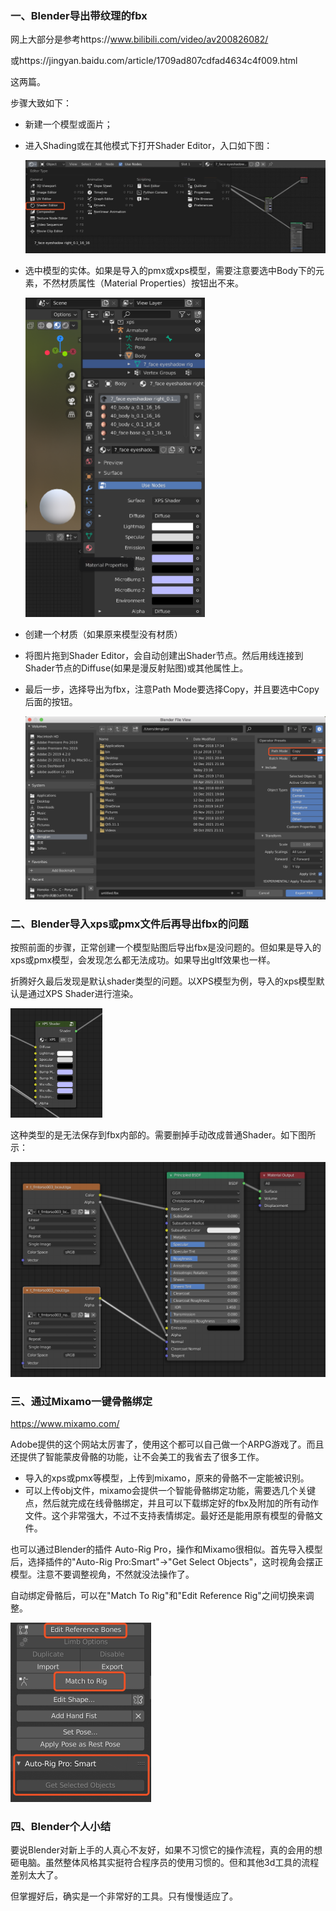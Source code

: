 ### 一、Blender导出带纹理的fbx

网上大部分是参考https://www.bilibili.com/video/av200826082/

或https://jingyan.baidu.com/article/1709ad807cdfad4634c4f009.html

这两篇。

步骤大致如下：

* 新建一个模型或面片；

* 进入Shading或在其他模式下打开Shader Editor，入口如下图：

  ![image-20211214231950552](.asserts/image-20211214231950552.png)

* 选中模型的实体。如果是导入的pmx或xps模型，需要注意要选中Body下的元素，不然材质属性（Material Properties）按钮出不来。

  <img src=".asserts/image-20211214232204061.png" alt="image-20211214232204061" style="zoom:50%;" />

* 创建一个材质（如果原来模型没有材质）

* 将图片拖到Shader Editor，会自动创建出Shader节点。然后用线连接到Shader节点的Diffuse(如果是漫反射贴图)或其他属性上。

* 最后一步，选择导出为fbx，注意Path Mode要选择Copy，并且要选中Copy后面的按钮。

  ![image-20211214232434857](.asserts/image-20211214232434857.png)



### 二、Blender导入xps或pmx文件后再导出fbx的问题

按照前面的步骤，正常创建一个模型贴图后导出fbx是没问题的。但如果是导入的xps或pmx模型，会发现怎么都无法成功。如果导出gltf效果也一样。

折腾好久最后发现是默认shader类型的问题。以XPS模型为例，导入的xps模型默认是通过XPS Shader进行渲染。

<img src=".asserts/image-20211214233114500.png" alt="image-20211214233114500" style="zoom:33%;" />

这种类型的是无法保存到fbx内部的。需要删掉手动改成普通Shader。如下图所示：

<img src=".asserts/image-20211214233257987.png" alt="image-20211214233257987" style="zoom:50%;" />



### 三、通过Mixamo一键骨骼绑定

https://www.mixamo.com/

Adobe提供的这个网站太厉害了，使用这个都可以自己做一个ARPG游戏了。而且还提供了智能蒙皮骨骼的功能，让不会美工的我省去了很多工作。

* 导入的xps或pmx等模型，上传到mixamo，原来的骨骼不一定能被识别。
* 可以上传obj文件，mixamo会提供一个智能骨骼绑定功能，需要选几个关键点，然后就完成在线骨骼绑定，并且可以下载绑定好的fbx及附加的所有动作文件。这个非常强大，不过不支持表情绑定。最好还是能用原有模型的骨骼文件。



也可以通过Blender的插件 Auto-Rig Pro，操作和Mixamo很相似。首先导入模型后，选择插件的"Auto-Rig Pro:Smart"->"Get Select Objects"，这时视角会摆正模型。注意不要调整视角，不然就没法操作了。

自动绑定骨骼后，可以在"Match To Rig"和"Edit Reference Rig"之间切换来调整。

<img src=".asserts/image-20211222231218068.png" alt="image-20211222231218068" style="zoom:50%;" />



### 四、Blender个人小结

要说Blender对新上手的人真心不友好，如果不习惯它的操作流程，真的会用的想砸电脑。虽然整体风格其实挺符合程序员的使用习惯的。但和其他3d工具的流程差别太大了。

但掌握好后，确实是一个非常好的工具。只有慢慢适应了。

